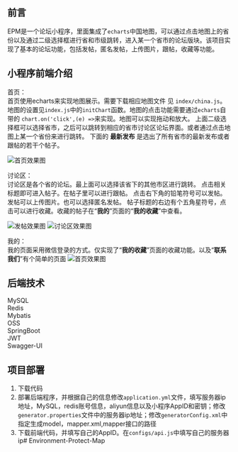 ## 前言 ##
EPM是一个论坛小程序，里面集成了`echarts`中国地图，可以通过点击地图上的省份以及通过二级选择框进行省和市级跳转，进入某一个省市的论坛版块。该项目实现了基本的论坛功能，包括发帖，匿名发帖，上传图片，跟帖，收藏等功能。

## 小程序前端介绍 ##
首页：   
首页使用echarts来实现地图展示。需要下载相应地图文件 见
`index/china.js`。地图的设置见`index.js`中的`initChart`函数。地图的点击功能需要通过`echarts`自带的 `chart.on('click',(e) =>`来实现。地图可以实现拖动和放大。
上面二级选择框可以选择省市，之后可以跳转到相应的省市讨论区论坛界面。或者通过点击地图上某一个省份来进行跳转。
下面的 **最新发布** 是选出了所有省市的最新发布或者跟帖的若干个帖子。

![首页效果图](https://git.code.tencent.com/TProgram/EPM/datamask/datamask_front/raw/d539c7859afc7da04c6d94f169cedcbc6c743a01/image/index.jpg)

讨论区：  
讨论区是各个省的论坛。最上面可以选择该省下的其他市区进行跳转。
点击相关标题即可进入帖子。在帖子里可以进行跟帖。
点击右下角的铅笔符号可以发帖。发帖可以上传图片。也可以选择匿名发帖。
帖子标题的右边有个五角星符号，点击可以进行收藏。收藏的帖子在“**我的**”页面的“**我的收藏**”中查看。

![发帖效果图](https://git.code.tencent.com/TProgram/EPM/datamask/datamask_front/raw/d539c7859afc7da04c6d94f169cedcbc6c743a01/image/post.jpg)
![讨论区效果图](https://git.code.tencent.com/TProgram/EPM/datamask/datamask_front/raw/d539c7859afc7da04c6d94f169cedcbc6c743a01/image/talk.jpg)

我的：  
我的页面采用微信登录的方式。仅实现了“**我的收藏**”页面的收藏功能。以及“**联系我们**”有个简单的页面
![首页效果图](https://git.code.tencent.com/TProgram/EPM/datamask/datamask_front/raw/1bc84f98199c66c7da0616a21f170b8c9992fb1f/image/my.jpg)

## 后端技术 ##
MySQL  
Redis  
Mybatis  
OSS  
SpringBoot  
JWT  
Swagger-UI  
## 项目部署 ##
1. 下载代码
2. 部署后端程序，并根据自己的信息修改`application.yml`文件，填写服务器ip地址，MySQL，redis账号信息，aliyun信息以及小程序AppID和密钥；修改`generator.properties`文件中的服务器ip地址；修改`generatorConfig.xml`中指定生成model，mapper.xml,mapper接口的路径
3. 下载前端代码，并填写自己的AppID。在`configs/api.js`中填写自己的服务器ip# Environment-Protect-Map
